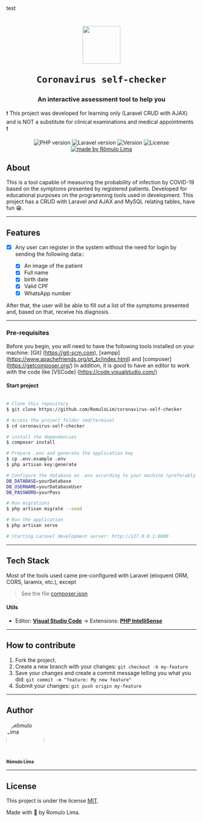 test
<h1 align="center">
    <img src="https://vtdigger.org/wp-content/uploads/2020/05/covid-testing-288x288-ac1d37e5-b8e5-403f-b134-2a20a7c36763.png" width="100">
    
    Coronavirus self-checker
</h1>

<h3 align="center">
An interactive assessment tool to help you
</h3>

<p>❗ This project was developed for learning only (Laravel CRUD with AJAX) and is NOT a substitute for clinical examinations and medical appointments ❗</p>

<p align="center">
  <img alt="PHP version" src="https://img.shields.io/badge/php-v8.0.2-blue">
   
  <img alt = "Laravel version" src = "https://img.shields.io/badge/laravel-v8.28.1-blue">

  <img alt="Version" src="https://img.shields.io/badge/version-1.0.0-red">
    
   <img alt="License" src="https://img.shields.io/badge/license-MIT-brightgreen">

  <a href="https://www.linkedin.com/in/r%C3%B4mulo-lima-fonseca-1875351a0">
    <img alt="made by Rômulo Lima" src="https://img.shields.io/badge/made by-Rômulo Lima-orange">
  </a>
</p>

## About

This is a tool capable of measuring the probability of infection by COVID-19 based on the symptoms presented by registered patients. Developed for educational purposes on the programming tools used in development. This project has a CRUD with Laravel and AJAX and MySQL relating tables, have fun 😁.

---

## Features

- [x] Any user can register in the system without the need for login by sending the following data::

  - [x] An image of the patient
  - [x] Full name
  - [x] birth date
  - [x] Valid CPF
  - [x] WhatsApp number

After that, the user will be able to fill out a list of the symptoms presented and, based on that, receive his diagnosis.

---

### Pre-requisites

Before you begin, you will need to have the following tools installed on your machine:
[Git] (https://git-scm.com), [xampp] (https://www.apachefriends.org/pt_br/index.html) and [composer] (https://getcomposer.org/)
In addition, it is good to have an editor to work with the code like [VSCode] (https://code.visualstudio.com/)

#### Start project

```bash

# Clone this repository
$ git clone https://github.com/RomuloLim/coronavirus-self-checker

# Access the project folder cmd/terminal
$ cd coronavirus-self-checker

# install the dependencies
$ composer install

# Prepare .env and generate the application key
$ cp .env.example .env
$ php artisan key:generate

# Configure the database on .env according to your machine (preferably MySQL)
DB_DATABASE=yourDatabase
DB_USERNAME=yourDatabaseUser
DB_PASSWORD=yourPass

# Run migrations
$ php artisan migrate --seed

# Run the application
$ php artisan serve

# Starting Laravel development server: http://127.0.0.1:8000

```

---

## Tech Stack

Most of the tools used came pre-configured with Laravel (eloquent ORM, CORS, laramix, etc.), except

> See the file [composer.json](https://github.com/RomuloLim/coronavirus-self-checker/blob/master/composer.json)

#### **Utils**

- Editor: **[Visual Studio Code](https://code.visualstudio.com/)** → Extensions: **[PHP IntelliSense](https://marketplace.visualstudio.com/items?itemName=felixfbecker.php-intellisense)**

---

## How to contribute

1. Fork the project.
2. Create a new branch with your changes: `git checkout -b my-feature`
3. Save your changes and create a commit message telling you what you did: `git commit -m "feature: My new feature"`
4. Submit your changes: `git push origin my-feature`

---

## Author

 <img style="border-radius: 50%;" src="https://avatars.githubusercontent.com/u/37809622?v=4" width="100px;" alt="Rômulo Lima"/>
 <br />
 <sub><b>Rômulo Lima</b></sub></a> <a href="https://www.linkedin.com/in/r%C3%B4mulo-lima-fonseca-1875351a0" title="Linkedin"></a>
 <br />

---

## License

This project is under the license [MIT](./LICENSE).

Made with 💜 by Romulo Lima.
